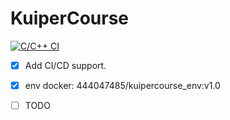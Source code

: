 # KuiperCourse
[![C/C++ CI](https://github.com/xioaxin/KuiperCourse/actions/workflows/c-cpp_ci_cd.yml/badge.svg?branch=master)](https://github.com/xioaxin/KuiperCourse/actions/workflows/c-cpp_ci_cd.yml)
- [x] Add CI/CD support.
- [x] env docker: 444047485/kuipercourse_env:v1.0
- [ ] TODO

